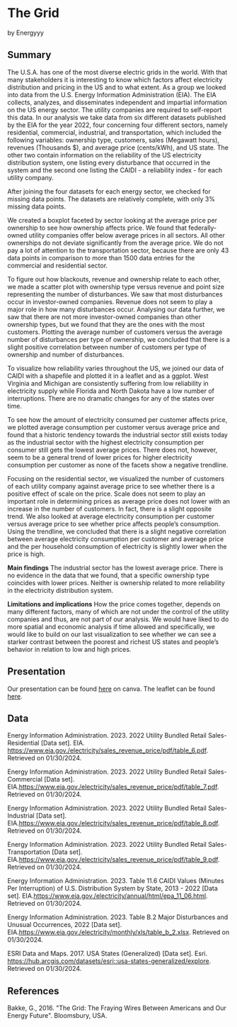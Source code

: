 The Grid
================
by Energyyy

## Summary

The U.S.A. has one of the most diverse electric grids in the world. With that many stakeholders it is interesting to know which factors affect electricity distribution and pricing in the US and to what extent. As a group we looked into data from the U.S. Energy Information Administration (EIA). The EIA collects, analyzes, and disseminates independent and impartial information on the US energy sector. The utility companies are required to self-report this data. In our analysis we take data from six different datasets published by the EIA for the year 2022, four concerning four different sectors, namely residential, commercial, industrial, and transportation, which included the following variables: ownership type, customers, sales (Megawatt hours), revenues (Thousands $), and average price (cents/kWh), and US state. The other two contain information on the reliability of the US electricity distribution system, one listing every disturbance that occurred in the system and the second one listing the CAIDI - a reliability index - for each utility company.

After joining the four datasets for each energy sector, we checked for missing data points. The datasets are relatively complete, with only 3% missing data points. 

We created a boxplot faceted by sector looking at the average price per ownership to see how ownership affects price. We found that federally-owned utility companies offer below average prices in all sectors. All other ownerships do not deviate significantly from the average price. We do not pay a lot of attention to the transportation sector, because there are only 43 data points in comparison to more than 1500 data entries for the commercial and residential sector.

To figure out how blackouts, revenue and ownership relate to each other, we made a scatter plot with ownership type versus revenue and point size representing the number of disturbances. We saw that most disturbances occur in investor-owned companies. Revenue does not seem to play a major role in how many disturbances occur. Analysing our data further, we saw that there are not more investor-owned companies than other ownership types, but we found that they are the ones with the most customers. Plotting the average number of customers versus the average number of disturbances per type of ownership, we concluded that there is a slight positive correlation between number of customers per type of ownership and number of disturbances.


To visualize how reliability varies throughout the US, we joined our data of CAIDI with a shapefile and plotted it in a leaflet and as a ggplot. West Virginia and Michigan are consistently suffering from low reliability in electricity supply while Florida and North Dakota have a low number of interruptions. There are no dramatic changes for any of the states over time.

To see how the amount of electricity consumed per customer affects price, we plotted average consumption per customer versus average price and found that a historic tendency towards the industrial sector still exists today as the industrial sector with the highest electricity consumption per consumer still gets the lowest average prices. There does not, however, seem to be a general trend of lower prices for higher electricity consumption per customer as none of the facets show a negative trendline.

Focusing on the residential sector, we visualized the number of customers of each utility company against average price to see whether there is a positive effect of scale on the price. Scale does not seem to play an important role in determining prices as average price does not lower with an increase in the number of customers. In fact, there is a slight opposite trend. We also looked at average electricity consumption per customer versus average price to see whether price affects people’s consumption. Using the trendline, we concluded that there is a slight negative correlation between average electricity consumption per customer and average price and the per household consumption of electricity is slightly lower when the price is high.

**Main findings**
The industrial sector has the lowest average price. 
There is no evidence in the data that we found, that a specific ownership type coincides with lower prices. Neither is ownership related to more reliability in the electricity distribution system.

**Limitations and implications**
How the price comes together, depends on many different factors, many of which are not under the control of the utility companies and thus, are not part of our analysis. 
We would have liked to do more spatial and economic analysis if time allowed and specifically, we would like to build on our last visualization to see whether we can see a starker contrast between the poorest and richest US states and people’s behavior in relation to low and high prices. 

## Presentation

Our presentation can be found [here](https://www.canva.com/design/DAF-3q-R1BY/zfIXS7Cn7erPg28yFuKkXQ/edit?utm_content=DAF-3q-R1BY&utm_campaign=designshare&utm_medium=link2&utm_source=sharebutton) on canva.
The leaflet can be found [here](workspace/leaflet.html). 

## Data

Energy Information Administration. 2023. 2022 Utility Bundled Retail Sales- Residential [Data set]. EIA. https://www.eia.gov./electricity/sales_revenue_price/pdf/table_6.pdf. Retrieved on 01/30/2024.

Energy Information Administration. 2023. 2022 Utility Bundled Retail Sales- Commercial [Data set]. EIA.https://www.eia.gov./electricity/sales_revenue_price/pdf/table_7.pdf. Retrieved on 01/30/2024.

Energy Information Administration. 2023. 2022 Utility Bundled Retail Sales- Industrial [Data set]. EIA.https://www.eia.gov./electricity/sales_revenue_price/pdf/table_8.pdf. Retrieved on 01/30/2024.

Energy Information Administration. 2023. 2022 Utility Bundled Retail Sales- Transportation [Data set]. EIA.https://www.eia.gov./electricity/sales_revenue_price/pdf/table_9.pdf. Retrieved on 01/30/2024.

Energy Information Administration. 2023. Table 11.6 CAIDI Values (Minutes Per Interruption) of U.S. Distribution System by State, 2013 - 2022 [Data set]. EIA.https://www.eia.gov./electricity/annual/html/epa_11_06.html. Retrieved on 01/30/2024.

Energy Information Administration. 2023. Table B.2 Major Disturbances and Unusual Occurrences, 2022 [Data set]. EIA.https://www.eia.gov./electricity/monthly/xls/table_b_2.xlsx. Retrieved on 01/30/2024.

ESRI Data and Maps. 2017. USA States (Generalized) [Data set]. Esri. https://hub.arcgis.com/datasets/esri::usa-states-generalized/explore. Retrieved on 01/30/2024.

## References

Bakke, G., 2016. "The Grid: The Fraying Wires Between Americans and Our Energy Future". Bloomsbury, USA. 
